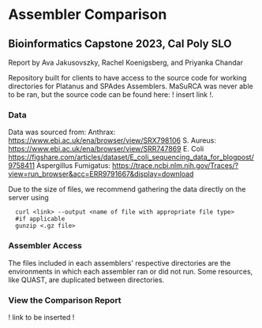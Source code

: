 # Assembler Comparison
## Bioinformatics Capstone 2023, Cal Poly SLO
Report by Ava Jakusovszky, Rachel Koenigsberg, and Priyanka Chandar

Repository built for clients to have access to the source code for working directories for Platanus and SPAdes Assemblers. MaSuRCA was never able to be ran, but the source code can be found here: ! insert link !.

### Data
Data was sourced from:
Anthrax: https://www.ebi.ac.uk/ena/browser/view/SRX798106
S. Aureus: https://www.ebi.ac.uk/ena/browser/view/SRR747869
E. Coli https://figshare.com/articles/dataset/E_coli_sequencing_data_for_blogpost/9758411
Aspergillus Fumigatus: https://trace.ncbi.nlm.nih.gov/Traces/?view=run_browser&acc=ERR9791667&display=download

Due to the size of files, we recommend gathering the data directly on the server using 
```
  curl <link> --output <name of file with appropriate file type>
  #if applicable
  gunzip <.gz file>
```

### Assembler Access
The files included in each assemblers' respective directories are the environments in which each assembler ran or did not run. Some resources, like QUAST, are duplicated between directories. 

### View the Comparison Report
! link to be inserted !
